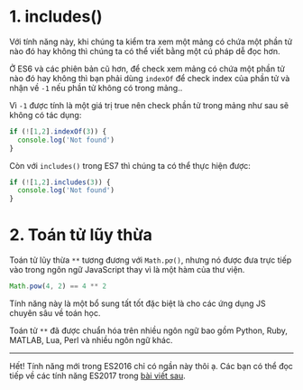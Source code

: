 # 1. includes()
Với tính năng này, khi chúng ta kiểm tra xem một mảng có chứa một phần tử nào đó hay không thì chúng ta có thể viết bằng một cú pháp dễ đọc hơn.
<br>

Ở ES6 và các phiên bản cũ hơn, để check xem mảng có chứa một phần tử nào đó hay không thì bạn phải dùng `indexOf` để check index của phần tử và nhận về `-1` nếu phần tử không có trong mảng..
<br>

Vì `-1` được tính là một giá trị true nên check phần tử trong mảng như sau sẽ không có tác dụng:
```javascript
if (![1,2].indexOf(3)) {
  console.log('Not found')
}
```

Còn với `includes()` trong ES7 thì chúng ta có thể thực hiện được:
```javascript
if (![1,2].includes(3)) {
  console.log('Not found')
}
```

# 2. Toán tử lũy thừa
Toán tử lũy thừa `**` tương đương với `Math.pơ()`, nhưng nó được đưa trực tiếp vào trong ngôn ngữ JavaScript thay vì là một hàm của thư viện.
```javascript
Math.pow(4, 2) == 4 ** 2
```

Tính năng này là một bổ sung tất tốt đặc biệt là cho các ứng dụng JS chuyên sâu về toán học.
<br>

Toán tử `**` đã được chuẩn hóa trên nhiều ngôn ngữ bao gồm Python, Ruby, MATLAB, Lua, Perl và nhiều ngôn ngữ khác.

---

Hết! Tính năng mới trong ES2016 chỉ có ngần này thôi ạ. Các bạn có thể đọc tiếp về các tính năng ES2017 trong [bài viết sau](https://viblo.asia/p/cac-tinh-nang-es2017-es8-eW65G86YKDO).